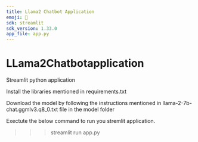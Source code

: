 ```yaml
---
title: Llama2 Chatbot Application
emoji: 🤖
sdk: streamlit
sdk_version: 1.33.0
app_file: app.py
---
```


# LLama2Chatbotapplication
Streamlit python application

Install the libraries mentioned in requirements.txt

Download the model by following the instructions mentioned in llama-2-7b-chat.ggmlv3.q8_0.txt file in the model folder

Exectute the below command to run you stremlit application.

>>> streamlit run app.py



